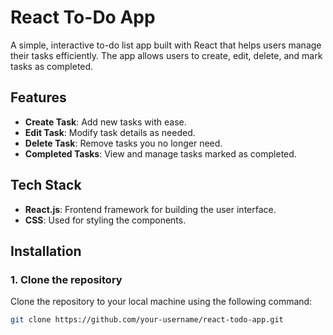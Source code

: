# React To-Do App

A simple, interactive to-do list app built with React that helps users manage their tasks efficiently. The app allows users to create, edit, delete, and mark tasks as completed.

## Features

- **Create Task**: Add new tasks with ease.
- **Edit Task**: Modify task details as needed.
- **Delete Task**: Remove tasks you no longer need.
- **Completed Tasks**: View and manage tasks marked as completed.

## Tech Stack

- **React.js**: Frontend framework for building the user interface.
- **CSS**: Used for styling the components.

## Installation

### 1. Clone the repository
Clone the repository to your local machine using the following command:

```bash
git clone https://github.com/your-username/react-todo-app.git

